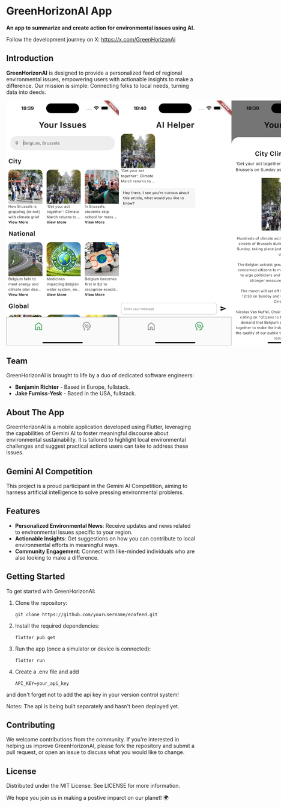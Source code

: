 # GreenHorizonAI App

**An app to summarize and create action for environmental issues using AI.**

Follow the development journey on X: https://x.com/GreenHorizonAi




## Introduction
**GreenHorizonAI** is designed to provide a personalized feed of regional environmental issues, empowering users with actionable insights to make a difference. Our mission is simple: Connecting folks to local needs, turning data into deeds.

<div style="display: flex; flex-direction: row;">
  <img src="https://github.com/BaronBrabant/GreenHorizonAI/blob/main/pictures/home.png?raw=true" alt="alt text 1" width="300" >
  <img src="https://github.com/BaronBrabant/GreenHorizonAI/blob/main/pictures/chat.png?raw=true" alt="alt text 2" width="300" >
  <img src="https://github.com/BaronBrabant/GreenHorizonAI/blob/main/pictures/article.png?raw=true" alt="alt text 3" width="300" >
  <img src="https://github.com/BaronBrabant/GreenHorizonAI/blob/main/pictures/browser.png?raw=true" alt="alt text 3" width="300" >
</div>

## Team
GreenHorizonAI is brought to life by a duo of dedicated software engineers:
- **Benjamin Richter** - Based in Europe, fullstack.
- **Jake Furniss-Yesk** - Based in the USA, fullstack.

## About The App
GreenHorizonAI is a mobile application developed using Flutter, leveraging the capabilities of Gemini AI to foster meaningful discourse about environmental sustainability. It is tailored to highlight local environmental challenges and suggest practical actions users can take to address these issues.

## Gemini AI Competition
This project is a proud participant in the Gemini AI Competition, aiming to harness artificial intelligence to solve pressing environmental problems.

## Features
- **Personalized Environmental News**: Receive updates and news related to environmental issues specific to your region.
- **Actionable Insights**: Get suggestions on how you can contribute to local environmental efforts in meaningful ways.
- **Community Engagement**: Connect with like-minded individuals who are also looking to make a difference.

## Getting Started
To get started with GreenHorizonAI:
1. Clone the repository:
   ```
   git clone https://github.com/yourusername/ecofeed.git
   ```

2. Install the required dependencies:
   ```
   flutter pub get
   ```

3. Run the app (once a simulator or device is connected):
   ```
   flutter run
   ```

4. Create a .env file and add
   ```
   API_KEY=your_api_key
   ```

and don't forget not to add the api key in your version control system!

Notes: The api is being built separately and hasn't been deployed yet.

## Contributing
We welcome contributions from the community. If you're interested in helping us improve GreenHorizonAI, please fork the repository and submit a pull request, or open an issue to discuss what you would like to change.

## License
Distributed under the MIT License. See LICENSE for more information.


We hope you join us in making a postive imparct on our planet! 🌍

